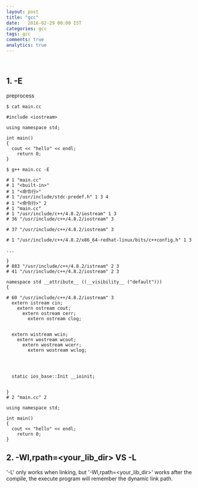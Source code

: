 ```yaml
---
layout: post
title: "gcc"
date:   2016-02-29 00:00 IST
categories: gcc
tags: gcc
comments: true
analytics: true
---
```



<br>

## 1. -E

preprocess

~~~
$ cat main.cc

#include <iostream>

using namespace std;

int main()
{
  cout << "hello" << endl;
    return 0;
}

$ g++ main.cc -E

# 1 "main.cc"
# 1 "<built-in>"
# 1 "<命令行>"
# 1 "/usr/include/stdc-predef.h" 1 3 4
# 1 "<命令行>" 2
# 1 "main.cc"
# 1 "/usr/include/c++/4.8.2/iostream" 1 3
# 36 "/usr/include/c++/4.8.2/iostream" 3

# 37 "/usr/include/c++/4.8.2/iostream" 3

# 1 "/usr/include/c++/4.8.2/x86_64-redhat-linux/bits/c++config.h" 1 3

...

}
# 883 "/usr/include/c++/4.8.2/istream" 2 3
# 41 "/usr/include/c++/4.8.2/iostream" 2 3

namespace std __attribute__ ((__visibility__ ("default")))
{

# 60 "/usr/include/c++/4.8.2/iostream" 3
  extern istream cin;
    extern ostream cout;
      extern ostream cerr;
        extern ostream clog;


  extern wistream wcin;
    extern wostream wcout;
      extern wostream wcerr;
        extern wostream wclog;




  static ios_base::Init __ioinit;


}
# 2 "main.cc" 2

using namespace std;

int main()
{
  cout << "hello" << endl;
    return 0;
}
~~~

## 2. -Wl,rpath=<your_lib_dir>  VS  -L

'-L' only works when linking, but '-Wl,rpath=<your_lib_dir>' works after the compile,
the execute program will remember the dynamic link path.

